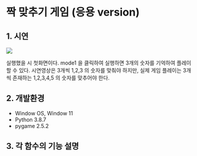 # 짝 맞추기 게임 (응용 version)

## 1. 시연

<img src="https://github.com/bloodmage1/Matching_trio/blob/main/app_img/play_video.gif"/>

실행했을 시 첫화면이다. mode1 을 클릭하여 실행하면 3개의 숫자를 기억하여 플레이할 수 있다. 시연영상은 3개씩 1,2,3 의 숫자를 맞춰야 하지만, 실제 게임 플레이는 3개씩 존재하는 1,2,3,4,5 의 숫자를 맞추어야 한다.


## 2. 개발환경

- Window OS, Window 11
- Python 3.8.7
- pygame 2.5.2
  
## 3. 각 함수의 기능 설명
 


